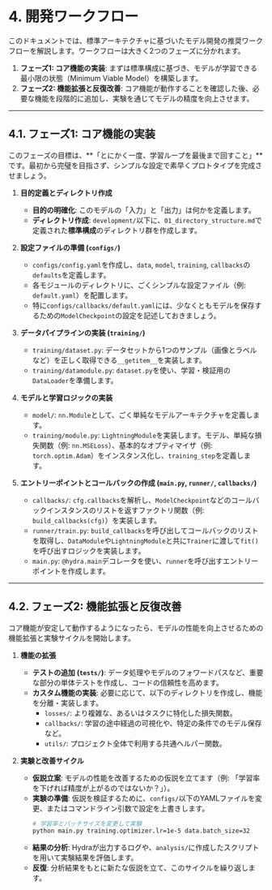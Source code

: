 # 4. 開発ワークフロー

このドキュメントでは、標準アーキテクチャに基づいたモデル開発の推奨ワークフローを解説します。ワークフローは大きく2つのフェーズに分かれます。

1.  **フェーズ1: コア機能の実装**: まずは標準構成に基づき、モデルが学習できる最小限の状態（Minimum Viable Model）を構築します。
2.  **フェーズ2: 機能拡張と反復改善**: コア機能が動作することを確認した後、必要な機能を段階的に追加し、実験を通じてモデルの精度を向上させます。

---

## 4.1. フェーズ1: コア機能の実装

このフェーズの目標は、**「とにかく一度、学習ループを最後まで回すこと」**です。最初から完璧を目指さず、シンプルな設定で素早くプロトタイプを完成させましょう。

1.  **目的定義とディレクトリ作成**

    - **目的の明確化**: このモデルの「入力」と「出力」は何かを定義します。
    - **ディレクトリ作成**: `development/`以下に、`01_directory_structure.md`で定義された**標準構成**のディレクトリ群を作成します。

2.  **設定ファイルの準備 (`configs/`)**

    - `configs/config.yaml`を作成し、`data`, `model`, `training`, `callbacks`の`defaults`を定義します。
    - 各モジュールのディレクトリに、ごくシンプルな設定ファイル（例: `default.yaml`）を配置します。
    - 特に`configs/callbacks/default.yaml`には、少なくともモデルを保存するための`ModelCheckpoint`の設定を記述しておきましょう。

3.  **データパイプラインの実装 (`training/`)**

    - `training/dataset.py`: データセットから1つのサンプル（画像とラベルなど）を正しく取得できる`__getitem__`を実装します。
    - `training/datamodule.py`: `dataset.py`を使い、学習・検証用の`DataLoader`を準備します。

4.  **モデルと学習ロジックの実装**

    - `model/`: `nn.Module`として、ごく単純なモデルアーキテクチャを定義します。
    - `training/module.py`: `LightningModule`を実装します。モデル、単純な損失関数（例: `nn.MSELoss`）、基本的なオプティマイザ（例: `torch.optim.Adam`）をインスタンス化し、`training_step`を定義します。

5.  **エントリーポイントとコールバックの作成 (`main.py`, `runner/`, `callbacks/`)**
    - `callbacks/`: `cfg.callbacks`を解析し、`ModelCheckpoint`などのコールバックインスタンスのリストを返すファクトリ関数（例: `build_callbacks(cfg)`）を実装します。
    - `runner/train.py`: `build_callbacks`を呼び出してコールバックのリストを取得し、`DataModule`や`LightningModule`と共に`Trainer`に渡して`fit()`を呼び出すロジックを実装します。
    - `main.py`: `@hydra.main`デコレータを使い、`runner`を呼び出すエントリーポイントを作成します。

---

## 4.2. フェーズ2: 機能拡張と反復改善

コア機能が安定して動作するようになったら、モデルの性能を向上させるための機能拡張と実験サイクルを開始します。

1.  **機能の拡張**

    - **テストの追加 (`tests/`)**: データ処理やモデルのフォワードパスなど、重要な部分の単体テストを作成し、コードの信頼性を高めます。
    - **カスタム機能の実装**: 必要に応じて、以下のディレクトリを作成し、機能を分離・実装します。
      - `losses/`: より複雑な、あるいはタスクに特化した損失関数。
      - `callbacks/`: 学習の途中経過の可視化や、特定の条件でのモデル保存など。
      - `utils/`: プロジェクト全体で利用する共通ヘルパー関数。

2.  **実験と改善サイクル**
    - **仮説立案**: モデルの性能を改善するための仮説を立てます（例: 「学習率を下げれば精度が上がるのではないか？」）。
    - **実験の準備**: 仮説を検証するために、`configs/`以下のYAMLファイルを変更、またはコマンドライン引数で設定を上書きします。
      ```bash
      # 学習率とバッチサイズを変更して実験
      python main.py training.optimizer.lr=1e-5 data.batch_size=32
      ```
    - **結果の分析**: Hydraが出力するログや、`analysis/`に作成したスクリプトを用いて実験結果を評価します。
    - **反復**: 分析結果をもとに新たな仮説を立て、このサイクルを繰り返します。

